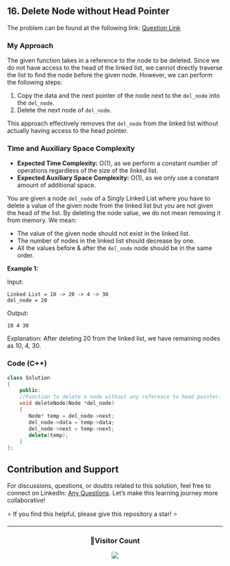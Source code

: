 ## 16. Delete Node without Head Pointer

The problem can be found at the following link: [Question Link](https://www.geeksforgeeks.org/problems/delete-without-head-pointer/1)

### My Approach

The given function takes in a reference to the node to be deleted. Since we do not have access to the head of the linked list, we cannot directly traverse the list to find the node before the given node. However, we can perform the following steps:

1. Copy the data and the next pointer of the node next to the `del_node` into the `del_node`.
2. Delete the next node of `del_node`.

This approach effectively removes the `del_node` from the linked list without actually having access to the head pointer.

### Time and Auxiliary Space Complexity

- **Expected Time Complexity:** O(1), as we perform a constant number of operations regardless of the size of the linked list.
- **Expected Auxiliary Space Complexity:** O(1), as we only use a constant amount of additional space.

You are given a node `del_node` of a Singly Linked List where you have to delete a value of the given node from the linked list but you are not given the head of the list.
By deleting the node value, we do not mean removing it from memory. We mean:

- The value of the given node should not exist in the linked list.
- The number of nodes in the linked list should decrease by one.
- All the values before & after the `del_node` node should be in the same order.

**Example 1:**

Input:

```
Linked List = 10 -> 20 -> 4 -> 30
del_node = 20
```

Output:

```
10 4 30
```

Explanation:
After deleting 20 from the linked list,
we have remaining nodes as 10, 4, 30.

### Code (C++)

```cpp
class Solution
{
    public:
    //Function to delete a node without any reference to head pointer.
    void deleteNode(Node *del_node)
    {
       Node* temp = del_node->next;
       del_node->data = temp->data;
       del_node->next = temp->next;
       delete(temp);
    }
};
```

## Contribution and Support

For discussions, questions, or doubts related to this solution, feel free to connect on LinkedIn: [Any Questions](https://www.linkedin.com/in/patel-hetkumar-sandipbhai-8b110525a/). Let’s make this learning journey more collaborative!

⭐ If you find this helpful, please give this repository a star! ⭐

---

<div align="center">
  <h3><b>📍Visitor Count</b></h3>
</div>

<p align="center">
  <img src="https://visitor-badge.laobi.icu/badge?page_id=Hunterdii.GeeksforGeeks-POTD" />
</p>
